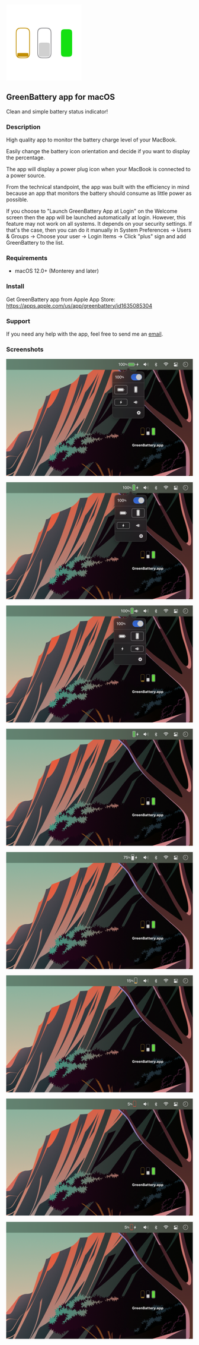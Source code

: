 ![GreenBattery app for macOS](images/green.battery.app.icon.small.svg)

## GreenBattery app for macOS

Clean and simple battery status indicator!

### Description

High quality app to monitor the battery charge level of your MacBook.

Easily change the battery icon orientation and decide if you want to display the percentage.

The app will display a power plug icon when your MacBook is connected to a power source.

From the technical standpoint, the app was built with the efficiency in mind because an app that monitors the battery should consume as little power as possible.

If you choose to "Launch GreenBattery App at Login" on the Welcome screen then the app will be launched automatically at login. However, this feature may not work on all systems. It depends on your security settings. If that's the case, then you can do it manually in System Preferences -> Users & Groups -> Choose your user -> Login Items -> Click "plus" sign and add GreenBattery to the list.

### Requirements

- macOS 12.0+ (Monterey and later)

### Install

Get GreenBattery app from Apple App Store: https://apps.apple.com/us/app/greenbattery/id1635085304

### Support

If you need any help with the app, feel free to send me an [email](mailto:greenbattery.app.macos@gmail.com).

### Screenshots

![1](images/1.png)

![2](images/2.png)

![3](images/3.png)

![4](images/4.png)

![5](images/5.png)

![6](images/6.png)

![7](images/7.png)

![8](images/8.png)

